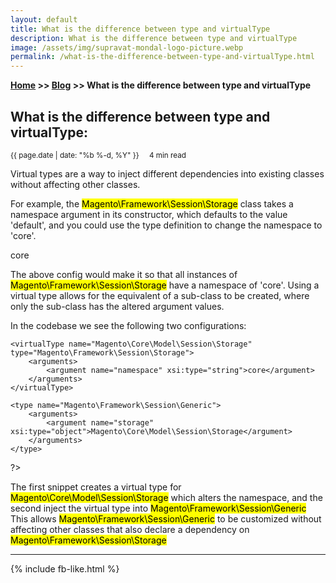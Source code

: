 ```yaml
---
layout: default
title: What is the difference between type and virtualType
description: What is the difference between type and virtualType
image: /assets/img/supravat-mondal-logo-picture.webp
permalink: /what-is-the-difference-between-type-and-virtualType.html
---
```

**[Home](https://supravatm.github.io/) >> [Blog](https://supravatm.github.io/blogs.html) >> What is the difference between type and virtualType**

## What is the difference between type and virtualType:
<small>
    <i class="fa-regular fa-calendar"></i> {{ page.date | date: "%b %-d, %Y" }}  &nbsp; &nbsp;
    <i class="fa-regular fa-clock"></i> 4 min read
</small>

<p class='blog-text-font-property'>Virtual types are a way to inject different dependencies into existing classes without affecting other classes.
</p>
<p class='blog-text-font-property'>
For example, the <mark>Magento\Framework\Session\Storage</mark> class takes a namespace argument in its constructor, which defaults to the value 'default', and you could use the type definition to change the namespace to 'core'.
</p>

<type name="Magento\Framework\Session\Storage">
    <arguments>
        <argument name="namespace" xsi:type="string">core</argument>
    </arguments>
</type>

<p class='blog-text-font-property'>
The above config would make it so that all instances of <mark>Magento\Framework\Session\Storage</mark> have a namespace of 'core'.  Using a virtual type allows for the equivalent of a sub-class to be created, where only the sub-class has the altered argument values.
</p>


<p class='blog-text-font-property'>
In the codebase we see the following two configurations:
</p>
<?php

    <virtualType name="Magento\Core\Model\Session\Storage" type="Magento\Framework\Session\Storage">
        <arguments>
            <argument name="namespace" xsi:type="string">core</argument>
        </arguments>
    </virtualType>

    <type name="Magento\Framework\Session\Generic">
        <arguments>
            <argument name="storage" xsi:type="object">Magento\Core\Model\Session\Storage</argument>
        </arguments>
    </type>
    
?>
<p class='blog-text-font-property'>
The first snippet creates a virtual type for <mark>Magento\Core\Model\Session\Storage</mark> which alters the namespace, and the second inject the virtual type into <mark>Magento\Framework\Session\Generic</mark>  This allows <mark>Magento\Framework\Session\Generic</mark> to be customized without affecting other classes that also declare a dependency on <mark>Magento\Framework\Session\Storage</mark>
</p>

_________________

{% include fb-like.html %}